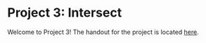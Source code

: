 # Project 3: Intersect

Welcome to Project 3! The handout for the project is located [here](https://browncsci1230.github.io/projects/ray/1).